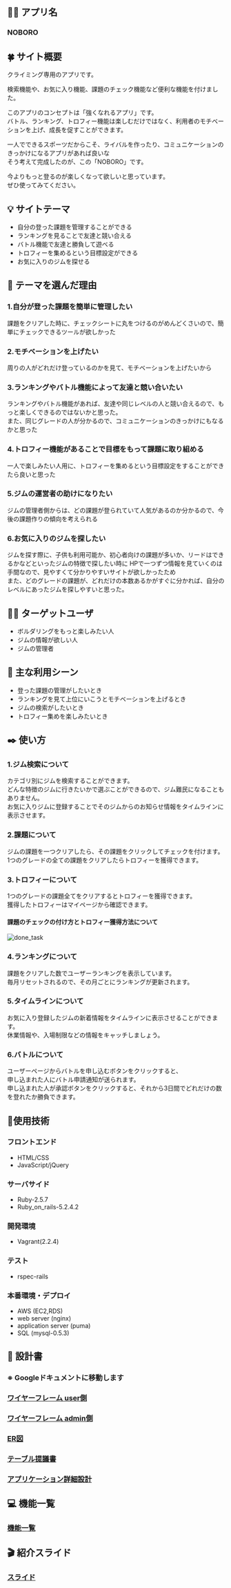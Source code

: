 ## 🧗‍♀️ アプリ名
### NOBORO

## 🍀 サイト概要
クライミング専用のアプリです。<br>

検索機能や、お気に入り機能、課題のチェック機能など便利な機能を付けました。<br>

このアプリのコンセプトは「強くなれるアプリ」です。<br>
バトル、ランキング、トロフィー機能は楽しむだけではなく、利用者のモチベーションを上げ、成長を促すことができます。<br>

一人でできるスポーツだからこそ、ライバルを作ったり、コミュニケーションのきっかけになるアプリがあれば良いな<br>
そう考えて完成したのが、この「NOBORO」です。<br>

今よりもっと登るのが楽しくなって欲しいと思っています。<br>
ぜひ使ってみてください。<br>


## 💡 サイトテーマ
- 自分の登った課題を管理することができる
- ランキングを見ることで友達と競い合える
- バトル機能で友達と勝負して遊べる
- トロフィーを集めるという目標設定ができる
- お気に入りのジムを探せる

## 👀 テーマを選んだ理由

### 1.自分が登った課題を簡単に管理したい
課題をクリアした時に、チェックシートに丸をつけるのがめんどくさいので、簡単にチェックできるツールが欲しかった
### 2.モチベーションを上げたい
周りの人がどれだけ登っているのかを見て、モチベーションを上げたいから
### 3.ランキングやバトル機能によって友達と競い合いたい
ランキングやバトル機能があれば、友達や同じレベルの人と競い合えるので、もっと楽しくできるのではないかと思った。<br>
また、同じグレードの人が分かるので、コミュニケーションのきっかけにもなるかと思った
### 4.トロフィー機能があることで目標をもって課題に取り組める
一人で楽しみたい人用に、トロフィーを集めるという目標設定をすることができたら良いと思った
### 5.ジムの運営者の助けになりたい
ジムの管理者側からは、どの課題が登られていて人気があるのか分かるので、今後の課題作りの傾向を考えられる
### 6.お気に入りのジムを探したい
ジムを探す際に、子供も利用可能か、初心者向けの課題が多いか、リードはできるかなどといったジムの特徴で探したい時に
HPで一つずつ情報を見ていくのは手間なので、見やすくて分かりやすいサイトが欲しかったため
<br>
また、どのグレードの課題が、どれだけの本数あるかがすぐに分かれば、自分のレベルにあったジムを探しやすいと思った。



## 🙋‍♀️ ターゲットユーザ
- ボルダリングをもっと楽しみたい人
- ジムの情報が欲しい人
- ジムの管理者

## 💪 主な利用シーン
- 登った課題の管理がしたいとき
- ランキングを見て上位にいこうとモチベーションを上げるとき
- ジムの検索がしたいとき
- トロフィー集めを楽しみたいとき

## ✒️ 使い方

### 1.ジム検索について
カテゴリ別にジムを検索することができます。<br>
どんな特徴のジムに行きたいかで選ぶことができるので、ジム難民になることもありません。<br>
お気に入りジムに登録することでそのジムからのお知らせ情報をタイムラインに表示させます。<br>

### 2.課題について
ジムの課題を一つクリアしたら、その課題をクリックしてチェックを付けます。<br>
1つのグレードの全ての課題をクリアしたらトロフィーを獲得できます。

### 3.トロフィーについて
1つのグレードの課題全てをクリアするとトロフィーを獲得できます。<br>
獲得したトロフィーはマイページから確認できます。

#### 課題のチェックの付け方とトロフィー獲得方法について
![done_task](https://user-images.githubusercontent.com/59155594/86322620-4780af00-bc76-11ea-8fa2-a317fed481f4.gif)

### 4.ランキングについて
課題をクリアした数でユーザーランキングを表示しています。<br>
毎月リセットされるので、その月ごとにランキングが更新されます。

### 5.タイムラインについて
お気に入り登録したジムの新着情報をタイムラインに表示させることができます。<br>
休業情報や、入場制限などの情報をキャッチしましょう。

### 6.バトルについて
ユーザーページからバトルを申し込むボタンをクリックすると、<br>
申し込まれた人にバトル申請通知が送られます。<br>
申し込まれた人が承認ボタンをクリックすると、それから3日間でどれだけの数を登れたか勝負できます。<br>

## 🔧使用技術
### フロントエンド
- HTML/CSS<br>
- JavaScript/jQuery<br>
### サーバサイド
- Ruby-2.5.7<br>
- Ruby_on_rails-5.2.4.2
### 開発環境
- Vagrant(2.2.4)<br>
### テスト
- rspec-rails
### 本番環境・デプロイ
- AWS (EC2,RDS)<br>
- web server (nginx)<br>
- application server (puma)<br>
- SQL (mysql-0.5.3)

## 📃 設計書
### ※ Googleドキュメントに移動します
### [ワイヤーフレーム user側](https://drive.google.com/file/d/1EYJ_Tr6NmMoKJcZVwmTYLYZ9u4tLszQg/view?usp=sharing)
### [ワイヤーフレーム admin側](https://app.diagrams.net/#G1GQshFpEhRTq3xialP9dOQHu8DJ1hrjtE)
### [ER図](https://app.diagrams.net/#G1wzUQNLwBpJw6pwcnkBhbnAf4EVFQD2om)
### [テーブル提議書](https://docs.google.com/spreadsheets/d/1NkqBkop23iWMGou29T9cCjX-nU4dwcR6I1jlKRXh_2k/edit#gid=313609131)
### [アプリケーション詳細設計](https://docs.google.com/spreadsheets/d/1NkqBkop23iWMGou29T9cCjX-nU4dwcR6I1jlKRXh_2k/edit?usp=sharing)
## 💻 機能一覧
### [機能一覧](https://docs.google.com/spreadsheets/d/1NkqBkop23iWMGou29T9cCjX-nU4dwcR6I1jlKRXh_2k/edit?usp=sharing)
## 🎬 紹介スライド
### [スライド](https://docs.google.com/presentation/d/1dPJJB2LMnevF2OM1cQhAQ6PJuSgSALxnN2etm1Ho_z8/edit?usp=sharing)
